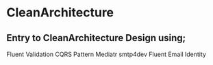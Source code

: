 # CleanArchitecture

## Entry to CleanArchitecture Design using;
Fluent Validation 
CQRS Pattern 
Mediatr 
smtp4dev
Fluent Email
Identity
